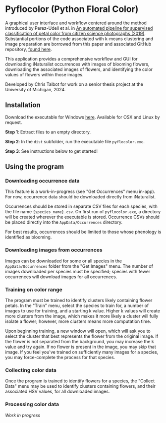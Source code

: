 # **Pyflocolor** (Python Floral Color)

A graphical user interface and workflow centered around the method introduced by Perez-Udell et al. in [An automated pipeline for supervised classification of petal color from citizen science photographs (2019)](https://doi-org.proxy.lib.umich.edu/10.1002/aps3.11505). Substantial portions of the code associated with k-means clustering and image preparation are borrowed from this paper and associated GitHub repository, [found here](https://github.com/atudell/Color-Cluster-Kit).

This application provides a comprehensive workflow and GUI for downloading iNaturalist occurrences with images of blooming flowers, downloading the associated images of flowers, and identifying the color values of flowers within those images.

Developed by Chris Talbot for work on a senior thesis project at the University of Michigan, 2024.

## Installation
Download the executable for Windows [here](https://drive.google.com/file/d/1iMIJ7X8Quv7RmyOotElQ6DjgQDRfnjiT/view?usp=sharing). Available for OSX and Linux by request.

**Step 1**: Extract files to an empty directory. 

**Step 2**: In the `dist` subfolder, run the executable file `pyflocolor.exe`.

**Step 3**: See instructions below to get started!

## Using the program

### Downloading occurrence data

This feature is a work-in-progress (see "Get Occurrences" menu in-app). For now, occurrence data should be downloaded directly from iNaturalist. 

Occurrences should be stored in separate CSV files for each species, with the file name `{species_name}.csv`. On first run of `pyflocolor.exe`, a directory will be created wherever the executable is stored. Occurrence CSVs should be placed directly into the `AppData/Occurrences` directory.

For best results, occurrences should be limited to those whose phenology is identified as blooming.

### Downloading images from occurrences

Images can be downloaded for some or all species in the `AppData/Occurrences` folder from the "Get Images" menu. The number of images downloaded per species must be specified; species with fewer occurrences will download images for all occurrences.

### Training on color range

The program must be trained to identify clusters likely containing flower petals. In the "Train" menu, select the species to train for, a number of images to use for training, and a starting k value. Higher k values will create more clusters from the image, which makes it more likely a cluster will fully isolate a flower; however, more clusters means more computation time.

Upon beginning training, a new window will open, which will ask you to select the cluster that best represents the flower from the original image. If the flower is not separated from the background, you may increase the k value and try again. If no flower is present in the image, you may skip that image. If you feel you've trained on sufficiently many images for a species, you may force-complete the process for that species.

### Collecting color data

Once the program is trained to identify flowers for a species, the "Collect Data" menu may be used to identify clusters containing flowers, and their associated HSV values, for all downloaded images.

### Processing color data

*Work in progress*
